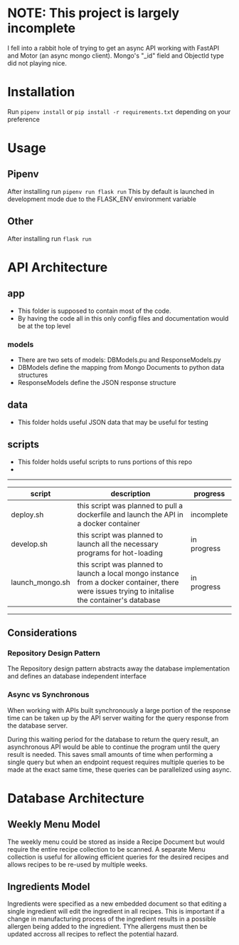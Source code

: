 # NOTE: This project is largely incomplete
I fell into a rabbit hole of trying to get an async API working with FastAPI and Motor (an async mongo client). Mongo's "_id" field and ObjectId type did not playing nice.

# Installation
Run `pipenv install` or `pip install -r requirements.txt` depending on your preference

# Usage
## Pipenv
After installing run `pipenv run flask run`
This by default is launched in development mode due to the FLASK_ENV environment variable

## Other
After installing run `flask run`

# API Architecture
## app
- This folder is supposed to contain most of the code.
- By having the code all in this only config files and documentation would be at the top level

### models
- There are two sets of models: DBModels.pu and ResponseModels.py
- DBModels define the mapping from Mongo Documents to python data structures
- ResponseModels define the JSON response structure


## data
- This folder holds useful JSON data that may be useful for testing

## scripts
- This folder holds useful scripts to runs portions of this repo
- 
---
| script          | description                                                                                                                                      | progress    |
| --------------- | ------------------------------------------------------------------------------------------------------------------------------------------------ | ----------- |
| deploy.sh       | this script was planned to pull a dockerfile and launch the API in a docker container                                                            | incomplete  |
| develop.sh      | this script was planned to launch all the necessary programs for hot-loading                                                                      | in progress |
| launch_mongo.sh | this script was planned to launch a local mongo instance from a docker container, there were issues trying to initalise the container's database | in progress |
---

## Considerations
### Repository Design Pattern
The Repository design pattern abstracts away the database implementation and defines an database independent interface 

### Async vs Synchronous
When working with APIs built synchronously a large portion of the response time can be taken up by the API server waiting for the query response from the database server.

During this waiting period for the database to return the query result, an asynchronous API would be able to continue the program until the query result is needed. This saves small amounts of time when performing a single query but when an endpoint request requires multiple queries to be made at the exact same time, these queries can be parallelized using async.

# Database Architecture
## Weekly Menu Model
The weekly menu could be stored as inside a Recipe Document but would require the entire recipe collection to be scanned.
A separate Menu collection is useful for allowing efficient queries for the desired recipes and allows recipes to be re-used by multiple weeks.

## Ingredients Model
Ingredients were specified as a new embedded document so that editing a single ingredient will edit the ingredient in all recipes.
This is important if a change in manufacturing process of the ingredient results in a possible allergen being added to the ingredient. TYhe allergens must then be updated accross all recipes to reflect the potential hazard.
